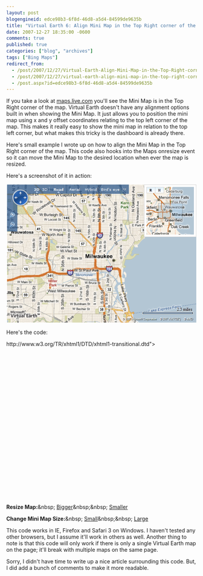 ```yaml
---
layout: post
blogengineid: edce98b3-6f8d-46d8-a5d4-84599de9635b
title: "Virtual Earth 6: Align Mini Map in the Top Right corner of the Map"
date: 2007-12-27 18:35:00 -0600
comments: true
published: true
categories: ["blog", "archives"]
tags: ["Bing Maps"]
redirect_from: 
  - /post/2007/12/27/Virtual-Earth-Align-Mini-Map-in-the-Top-Right-corner-of-the-Map
  - /post/2007/12/27/virtual-earth-align-mini-map-in-the-top-right-corner-of-the-map
  - /post.aspx?id=edce98b3-6f8d-46d8-a5d4-84599de9635b
---
```

<!-- more -->

If you take a look at <a href="http://maps.live.com/">maps.live.com</a> you'll see the Mini Map is in the Top Right corner of the map. Virtual Earth doesn't have any alignment options built in when showing the Mini Map. It just allows you to position the mini map using x and y offset coordinates relating to the top left corner of the map. This makes it really easy to show the mini map in relation to the top left corner, but what makes this tricky is the dashboard is already there.

Here's small example I wrote up on how to align the Mini Map in the Top Right corner of the map. This code also hooks into the Maps onresize event so it can move the Mini Map to the desired location when ever the map is resized.

Here's a screenshot of it in action:

<img src="/images/posts/2009/6/20091227_Virtual_Earth_MiniMap_Align_Top_Right_Corner.png" alt="" />

Here's the code:

<!DOCTYPE html PUBLIC "-//W3C//DTD XHTML 1.0 Transitional//EN" "<a href="http://www.w3.org/TR/xhtml1/DTD/xhtml1-transitional.dtd">http://www.w3.org/TR/xhtml1/DTD/xhtml1-transitional.dtd</a>">
 <html>
 <head>
 <meta http-equiv="Content-Type" content="text/html; charset=utf-8">
 <script type="text/javascript" src="<a href="http://dev.virtualearth.net/mapcontrol/mapcontrol.ashx?v=6">http://dev.virtualearth.net/mapcontrol/mapcontrol.ashx?v=6</a>" mce_src="<a href="http://dev.virtualearth.net/mapcontrol/mapcontrol.ashx?v=6&quot;></script">http://dev.virtualearth.net/mapcontrol/mapcontrol.ashx?v=6"></script</a>>
 </head>

<body onload="PageLoad()">

<script type="text/javascript">
 var map = null;

var MiniMapSize = VEMiniMapSize.Small; // can also be set to VEMiniMapSize.Large

function PageLoad()
 {
     // Load the Map on the page when the page loads
     map = new VEMap('myMap');
     map.LoadMap(new VELatLong(47.6, -122.33), 7, VEMapStyle.Road);
     
     // Attach our onresize event handler
     map.AttachEvent("onresize", MapResize);
     
     // Show the Mini Map
     map.ShowMiniMap(0,0,MiniMapSize);
     
     // Align the position of the Mini Map where we want it
     RealignMiniMap();
 }

function MapResize(e)
 {
     // When the map is resized, Realign the position of the Mini Map
     RealignMiniMap();
 }

function RealignMiniMap()
 {
     // Realign the position of the Mini Map so it appears
     // where we want it - The Upper Right Corner
     var minimap = document.getElementById("MSVE_minimap");
     var xoffset = (GetMapWidth() - minimap.offsetWidth);
     map.ShowMiniMap(xoffset, 0, MiniMapSize);
     
     /// Hide the Mini Map resizer so the Mini Map cannot be resized
     document.getElementById("MSVE_minimap_resize").style.display = "none";
 }

function GetMapWidth()
 {   
     // Get the Width of the Map as an integer
     return document.getElementById("myMap").offsetWidth;
 }
 function GetMapHeight()
 {
     // Get the Height of the Map as an integer
     return document.getElementById("myMap").offsetHeight;
 }
 </script>

<div id="myMap" style="position:relative; width:550px; height:400px;"></div>



 **Resize Map:**&amp;nbsp;
 <a href="javascript:MakeMapBigger();" mce_href="javascript:MakeMapBigger();">Bigger</a>&amp;nbsp;&amp;nbsp;
 <a href="javascript:MakeMapSmaller();" mce_href="javascript:MakeMapSmaller();">Smaller</a>
 <script type="text/javascript">
     function MakeMapBigger()
     {
         var width = GetMapWidth();
         var height = GetMapHeight();
         map.Resize(width + 50, height);
     }
     function MakeMapSmaller()
     {
         var width = GetMapWidth();
         var height = GetMapHeight();
         map.Resize(width - 50, height);
     }
 </script>




 **Change Mini Map Size:**&amp;nbsp;
 <a href="javascript:SetMiniMapSize(VEMiniMapSize.Small);" mce_href="javascript:SetMiniMapSize(VEMiniMapSize.Small);">Small</a>&amp;nbsp;&amp;nbsp;
 <a href="javascript:SetMiniMapSize(VEMiniMapSize.Large);" mce_href="javascript:SetMiniMapSize(VEMiniMapSize.Large);">Large</a>
 <script type="text/javascript">
     function SetMiniMapSize(s)
     {
         // Set our global variable to the size we want
         MiniMapSize = s;
         
         // Show the Mini Map as our desired size
         map.ShowMiniMap(0,0,s);
         
         // Realign the Mini Map so it's in the desired position
         RealignMiniMap();
     }
 </script>

</body>
 </html>

This code works in IE, Firefox and Safari 3 on Windows. I haven't tested any other browsers, but I assume it'll work in others as well. Another thing to note is that this code will only work if there is only a single Virtual Earth map on the page; it'll break with multiple maps on the same page.

Sorry, I didn't have time to write up a nice article surrounding this code. But, I did add a bunch of comments to make it more readable.

 
